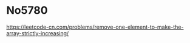 # No5780

https://leetcode-cn.com/problems/remove-one-element-to-make-the-array-strictly-increasing/
